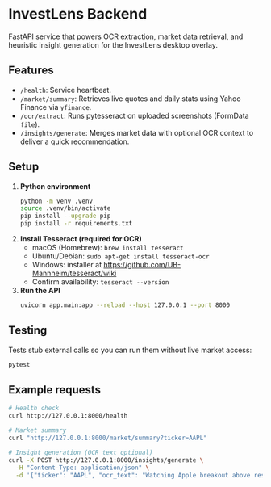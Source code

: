 # InvestLens Backend

FastAPI service that powers OCR extraction, market data retrieval, and heuristic insight generation for the InvestLens desktop overlay.

## Features

- `/health`: Service heartbeat.
- `/market/summary`: Retrieves live quotes and daily stats using Yahoo Finance via `yfinance`.
- `/ocr/extract`: Runs pytesseract on uploaded screenshots (FormData `file`).
- `/insights/generate`: Merges market data with optional OCR context to deliver a quick recommendation.

## Setup

1. **Python environment**
   ```bash
   python -m venv .venv
   source .venv/bin/activate
   pip install --upgrade pip
   pip install -r requirements.txt
   ```
2. **Install Tesseract (required for OCR)**
   - macOS (Homebrew): `brew install tesseract`
   - Ubuntu/Debian: `sudo apt-get install tesseract-ocr`
   - Windows: installer at <https://github.com/UB-Mannheim/tesseract/wiki>
   - Confirm availability: `tesseract --version`
3. **Run the API**
   ```bash
   uvicorn app.main:app --reload --host 127.0.0.1 --port 8000
   ```

## Testing

Tests stub external calls so you can run them without live market access:

```bash
pytest
```

## Example requests

```bash
# Health check
curl http://127.0.0.1:8000/health

# Market summary
curl "http://127.0.0.1:8000/market/summary?ticker=AAPL"

# Insight generation (OCR text optional)
curl -X POST http://127.0.0.1:8000/insights/generate \
  -H "Content-Type: application/json" \
  -d '{"ticker": "AAPL", "ocr_text": "Watching Apple breakout above resistance."}'
```

